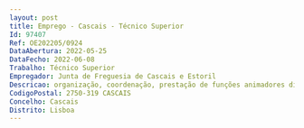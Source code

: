 ```yaml
--- 
layout: post
title: Emprego - Cascais - Técnico Superior
Id: 97407
Ref: OE202205/0924
DataAbertura: 2022-05-25
DataFecho: 2022-06-08
Trabalho: Técnico Superior
Empregador: Junta de Freguesia de Cascais e Estoril
Descricao: organização, coordenação, prestação de funções animadores dinamizadores, no programa de generalização do ensino das atividades de enriquecimento curricular, nas componentes de apoio à família e animação de ludo biblioteca, nas escolas do 1.º ciclo do Ensino Básico, e Jardim de Infância, nos domínios de expressão físico  motora e lúdico  expressivas (expressão musical, filosofia para crianças, plástica, dramática, dança, animação do livro e da leitura e do jogo)
CodigoPostal: 2750-319 CASCAIS
Concelho: Cascais
Distrito: Lisboa
--- 
```


